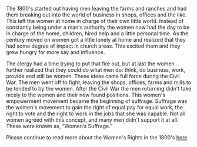 The 1800's started out having men leaving the farms and ranches and had them breaking out into the world of business in shops, offices and the like. This left the women at home in charge of their own little world. Instead of constantly being under a man's authority the women now had the day to be in charge of the home, children, hired help and a little personal time. As the century moved on women got a little lonely at home and realized that they had some degree of impact in church areas. This excited them and they grew hungry for more say and influence. 

The clergy had a time trying to put that fire out, but at last the women further realized that they could do what men do: think, do business, work, provide and still be women. These ideas came full force during the Civil War. The men went off to fight, leaving the shops, offices, farms and mills to be tended to by the women. After the Civil War the men returning didn't take nicely to the women and their new found positions. This women's empowerment movement became the beginning of suffrage. Suffrage was the women's movement to gain the right of equal pay for equal work, the right to vote and the right to work in the jobs that she was capable. Not all women agreed with this concept, and many men didn't support it at all. These were known as, “Women’s Suffrage.”

Please continue to read more about the Women's Rights in the 1800's [here](https://github.com/Mtechnik/giovanni/wiki)
